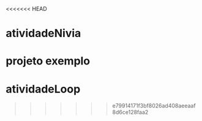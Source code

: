 <<<<<<< HEAD
# atividadeNivia
projeto exemplo
=======
# atividadeLoop
>>>>>>> e79914171f3bf8026ad408aeeaaf8d6ce128faa2
